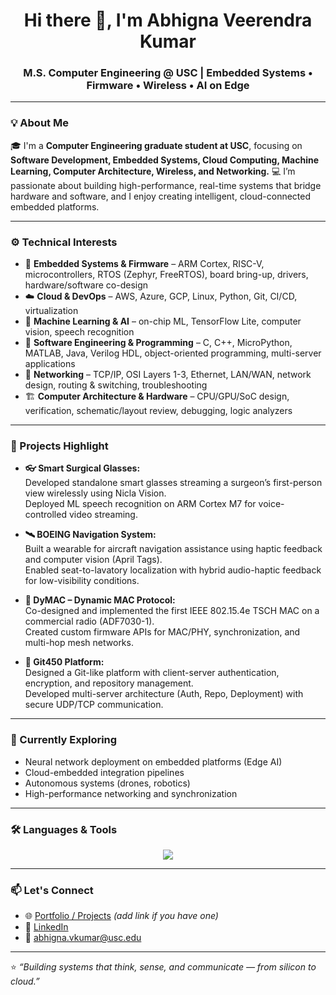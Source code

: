 <h1 align="center">Hi there 👋, I'm Abhigna Veerendra Kumar</h1>
<h3 align="center">M.S. Computer Engineering @ USC | Embedded Systems • Firmware • Wireless • AI on Edge</h3>

---

### 💡 About Me  
🎓 I'm a **Computer Engineering graduate student at USC**, focusing on **Software Development, Embedded Systems, Cloud Computing, Machine Learning, Computer Architecture, Wireless, and Networking.**
💻 I’m passionate about building high-performance, real-time systems that bridge hardware and software, and I enjoy creating intelligent, cloud-connected embedded platforms.

---

### ⚙️ Technical Interests
- 🧩 **Embedded Systems & Firmware** – ARM Cortex, RISC-V, microcontrollers, RTOS (Zephyr, FreeRTOS), board bring-up, drivers, hardware/software co-design  
- ☁️ **Cloud & DevOps** – AWS, Azure, GCP, Linux, Python, Git, CI/CD, virtualization  
- 🧠 **Machine Learning & AI** – on-chip ML, TensorFlow Lite, computer vision, speech recognition  
- 🧰 **Software Engineering & Programming** – C, C++, MicroPython, MATLAB, Java, Verilog HDL, object-oriented programming, multi-server applications  
- 📡 **Networking** – TCP/IP, OSI Layers 1-3, Ethernet, LAN/WAN, network design, routing & switching, troubleshooting  
- 🏗️ **Computer Architecture & Hardware** – CPU/GPU/SoC design, verification, schematic/layout review, debugging, logic analyzers  


---

### 🚀 Projects Highlight  
- **👓 Smart Surgical Glasses:**  
  Developed standalone smart glasses streaming a surgeon’s first-person view wirelessly using Nicla Vision.  
  Deployed ML speech recognition on ARM Cortex M7 for voice-controlled video streaming.  

- **🛰️ BOEING Navigation System:**  
  Built a wearable for aircraft navigation assistance using haptic feedback and computer vision (April Tags).  
  Enabled seat-to-lavatory localization with hybrid audio-haptic feedback for low-visibility conditions.  

- **📶 DyMAC – Dynamic MAC Protocol:**  
  Co-designed and implemented the first IEEE 802.15.4e TSCH MAC on a commercial radio (ADF7030-1).  
  Created custom firmware APIs for MAC/PHY, synchronization, and multi-hop mesh networks.  

- **🔐 Git450 Platform:**  
  Designed a Git-like platform with client-server authentication, encryption, and repository management.  
  Developed multi-server architecture (Auth, Repo, Deployment) with secure UDP/TCP communication.  

---

### 🧠 Currently Exploring  
- Neural network deployment on embedded platforms (Edge AI)  
- Cloud-embedded integration pipelines  
- Autonomous systems (drones, robotics)  
- High-performance networking and synchronization  

---

### 🛠️ Languages & Tools  

<p align="center">
<img src="https://skillicons.dev/icons?i=c,cpp,python,matlab,verilog,arduino,linux,bash,git,docker,aws,gcp,vscode,raspberrypi&perline=8" />
</p>

---

### 📫 Let's Connect  
- 🌐 [Portfolio / Projects](#) *(add link if you have one)*  
- 💼 [LinkedIn](https://www.linkedin.com/in/abhignavkumar)  
- 📧 abhigna.vkumar@usc.edu  

---

⭐️ _“Building systems that think, sense, and communicate — from silicon to cloud.”_  
